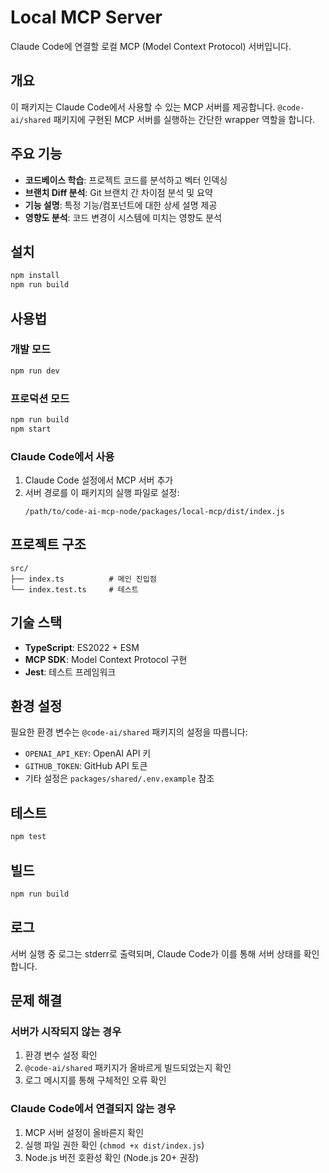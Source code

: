 # Local MCP Server

Claude Code에 연결할 로컬 MCP (Model Context Protocol) 서버입니다.

## 개요

이 패키지는 Claude Code에서 사용할 수 있는 MCP 서버를 제공합니다. `@code-ai/shared` 패키지에 구현된 MCP 서버를 실행하는 간단한 wrapper 역할을 합니다.

## 주요 기능

- **코드베이스 학습**: 프로젝트 코드를 분석하고 벡터 인덱싱
- **브랜치 Diff 분석**: Git 브랜치 간 차이점 분석 및 요약  
- **기능 설명**: 특정 기능/컴포넌트에 대한 상세 설명 제공
- **영향도 분석**: 코드 변경이 시스템에 미치는 영향도 분석

## 설치

```bash
npm install
npm run build
```

## 사용법

### 개발 모드
```bash
npm run dev
```

### 프로덕션 모드
```bash
npm run build
npm start
```

### Claude Code에서 사용

1. Claude Code 설정에서 MCP 서버 추가
2. 서버 경로를 이 패키지의 실행 파일로 설정:
   ```
   /path/to/code-ai-mcp-node/packages/local-mcp/dist/index.js
   ```

## 프로젝트 구조

```
src/
├── index.ts          # 메인 진입점
└── index.test.ts     # 테스트
```

## 기술 스택

- **TypeScript**: ES2022 + ESM
- **MCP SDK**: Model Context Protocol 구현
- **Jest**: 테스트 프레임워크

## 환경 설정

필요한 환경 변수는 `@code-ai/shared` 패키지의 설정을 따릅니다:

- `OPENAI_API_KEY`: OpenAI API 키
- `GITHUB_TOKEN`: GitHub API 토큰
- 기타 설정은 `packages/shared/.env.example` 참조

## 테스트

```bash
npm test
```

## 빌드

```bash
npm run build
```

## 로그

서버 실행 중 로그는 stderr로 출력되며, Claude Code가 이를 통해 서버 상태를 확인합니다.

## 문제 해결

### 서버가 시작되지 않는 경우
1. 환경 변수 설정 확인
2. `@code-ai/shared` 패키지가 올바르게 빌드되었는지 확인
3. 로그 메시지를 통해 구체적인 오류 확인

### Claude Code에서 연결되지 않는 경우
1. MCP 서버 설정이 올바른지 확인
2. 실행 파일 권한 확인 (`chmod +x dist/index.js`)
3. Node.js 버전 호환성 확인 (Node.js 20+ 권장)